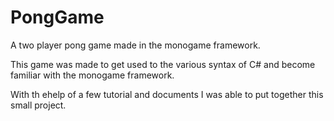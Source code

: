 # PongGame
A two player pong game made in the monogame framework.

This game was made to get used to the various syntax of C# and become familiar with the monogame framework.

With th ehelp of a few tutorial and documents I was able to put together this small project.
